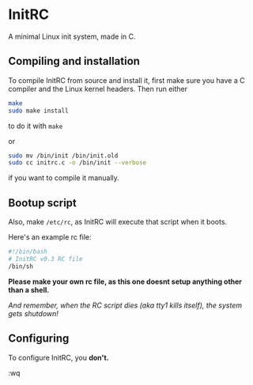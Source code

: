 # InitRC
A minimal Linux init system, made in C.

## Compiling and installation
To compile InitRC from source and install it, first make sure you have a C compiler and the Linux kernel headers. Then run either

``` sh
make
sudo make install
``` 

to do it with `make` 

or

``` sh
sudo mv /bin/init /bin/init.old
sudo cc initrc.c -o /bin/init --verbose
```

if you want to compile it manually.

## Bootup script

Also, make `/etc/rc`, as InitRC will execute that script when it boots.

Here's an example rc file:

``` sh
#!/bin/bash
# InitRC v0.3 RC file
/bin/sh
```

**Please make your own rc file, as this one doesnt setup anything other than a shell.**

*And remember, when the RC script dies (aka tty1 kills itself), the system gets shutdown!*

## Configuring
To configure InitRC, you **don't.**

:wq
